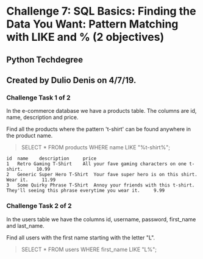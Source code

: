 # Challenge 7: SQL Basics: Finding the Data You Want: Pattern Matching with LIKE and % (2 objectives)
## Python Techdegree
## Created by Dulio Denis on 4/7/19.

### Challenge Task 1 of 2
In the e-commerce database we have a products table. The columns are id, name, description and price.

Find all the products where the pattern 't-shirt' can be found anywhere in the product name.
> SELECT * FROM products WHERE name LIKE "%t-shirt%";
```
id 	name 	description 	price
1 	Retro Gaming T-Shirt 	All your fave gaming characters on one t-shirt. 	10.99
2 	Generic Super Hero T-Shirt 	Your fave super hero is on this shirt. Wear it. 	11.99
3 	Some Quirky Phrase T-Shirt 	Annoy your friends with this t-shirt. They'll seeing this phrase everytime you wear it. 	9.99
```

### Challenge Task 2 of 2

In the users table we have the columns id, username, password, first_name and last_name.

Find all users with the first name starting with the letter "L".
> SELECT * FROM users WHERE first_name LIKE "L%";
